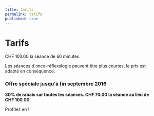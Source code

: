 ```yaml
---
title: tarifs
permalink: tarifs
published: true
---
```


# Tarifs

CHF 100.00 la séance de 60 minutes

Les séances d'onco-réflexologie peuvent être plus courtes, le prix est adapté en conséquence.

### Offre spéciale jusqu'à fin septembre 2016

**30% de rabais sur toutes les séances. CHF 70.00 la séance au lieu de CHF 100.00.**

Profitez en !
